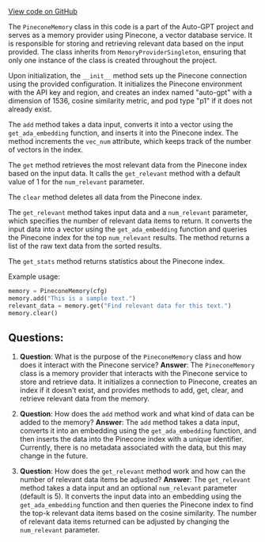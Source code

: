 [View code on GitHub](https://github.com/Significant-Gravitas/Auto-GPT/autogpt/memory/pinecone.py)

The `PineconeMemory` class in this code is a part of the Auto-GPT project and serves as a memory provider using Pinecone, a vector database service. It is responsible for storing and retrieving relevant data based on the input provided. The class inherits from `MemoryProviderSingleton`, ensuring that only one instance of the class is created throughout the project.

Upon initialization, the `__init__` method sets up the Pinecone connection using the provided configuration. It initializes the Pinecone environment with the API key and region, and creates an index named "auto-gpt" with a dimension of 1536, cosine similarity metric, and pod type "p1" if it does not already exist.

The `add` method takes a data input, converts it into a vector using the `get_ada_embedding` function, and inserts it into the Pinecone index. The method increments the `vec_num` attribute, which keeps track of the number of vectors in the index.

The `get` method retrieves the most relevant data from the Pinecone index based on the input data. It calls the `get_relevant` method with a default value of 1 for the `num_relevant` parameter.

The `clear` method deletes all data from the Pinecone index.

The `get_relevant` method takes input data and a `num_relevant` parameter, which specifies the number of relevant data items to return. It converts the input data into a vector using the `get_ada_embedding` function and queries the Pinecone index for the top `num_relevant` results. The method returns a list of the raw text data from the sorted results.

The `get_stats` method returns statistics about the Pinecone index.

Example usage:

```python
memory = PineconeMemory(cfg)
memory.add("This is a sample text.")
relevant_data = memory.get("Find relevant data for this text.")
memory.clear()
```
## Questions: 
 1. **Question**: What is the purpose of the `PineconeMemory` class and how does it interact with the Pinecone service?
   **Answer**: The `PineconeMemory` class is a memory provider that interacts with the Pinecone service to store and retrieve data. It initializes a connection to Pinecone, creates an index if it doesn't exist, and provides methods to add, get, clear, and retrieve relevant data from the memory.

2. **Question**: How does the `add` method work and what kind of data can be added to the memory?
   **Answer**: The `add` method takes a data input, converts it into an embedding using the `get_ada_embedding` function, and then inserts the data into the Pinecone index with a unique identifier. Currently, there is no metadata associated with the data, but this may change in the future.

3. **Question**: How does the `get_relevant` method work and how can the number of relevant data items be adjusted?
   **Answer**: The `get_relevant` method takes a data input and an optional `num_relevant` parameter (default is 5). It converts the input data into an embedding using the `get_ada_embedding` function and then queries the Pinecone index to find the top-k relevant data items based on the cosine similarity. The number of relevant data items returned can be adjusted by changing the `num_relevant` parameter.